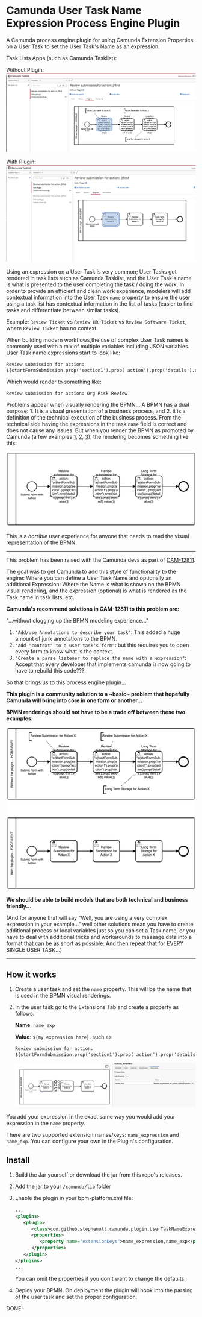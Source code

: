 # Camunda User Task Name Expression Process Engine Plugin

A Camunda process engine plugin for using Camunda Extension Properties on a User Task to set the User Task's Name as an expression.

Task Lists Apps (such as Camunda Tasklist):

Without Plugin:
   ![](./docs/tasklist-withoutplugin.png)


With Plugin:
  ![](./docs/tasklist-withplugin.png) 

Using an expression on a User Task is very common; User Tasks get rendered in task lists such as Camunda Tasklist, and 
the User Task's name is what is presented to the user completing the task / doing the work.  In order to provide an
efficient and clean work experience, modelers will add contextual information into the User Task `name` property to ensure 
the user using a task list has contextual information in the list of tasks 
(easier to find tasks and differentiate between similar tasks).  

Example: `Review Ticket` vs `Review HR Ticket` vs `Review Software Ticket`, where `Review Ticket` has no context.

When building modern workflows,the use of complex User Task names is commonly used with a mix of multiple variables 
including JSON variables.  User Task name expressions start to look like: 

```
Review submission for action: ${startFormSubmission.prop('section1').prop('action').prop('details').prop('first').value()}
```

Which would render to something like:

```
Review submission for action: Org Risk Review
```

Problems appear when visually rendering the BPMN... A BPMN has a dual purpose: 1. It is a visual presentation of a business process, 
and 2. it is a definition of the technical execution of the business process.  From the technical side having the expressions 
in the task `name` field is correct and does not cause any issues.  But when you render the BPMN as promoted by Camunda (a few examples [1](https://docs.camunda.org/manual/7.14/user-guide/process-engine/process-diagram-api/
), [2](https://docs.camunda.org/manual/7.14/webapps/cockpit/bpmn/process-definition-view/
), [3](https://docs.camunda.org/manual/7.14/webapps/cockpit/bpmn/process-instance-view/
)), the rendering becomes something like this:

![problem](./docs/SampleA.png)

This is a *horrible* user experience for anyone that needs to read the visual representation of the BPMN.

----

This problem has been raised with the Camunda devs as part of [CAM-12811](https://jira.camunda.com/browse/CAM-12811).


The goal was to get Camunda to add this style of functionality to the engine: Where you can define a User Task Name and optionally an additional Expression:
Where the Name is what is shown on the BPMN visual rendering, and the expression (optional) is what is rendered as the Task name in task lists, etc.


**Camunda's recommend solutions in CAM-12811 to this problem are:**

"...without clogging up the BPMN modeling experience..."

1. `"Add/use Annotations to describe your task"`: This added a huge amount of junk annotations to the BPMN.
1. `"Add "context" to a user task's form"`: but this requires you to open every form to know what is the context.
1. `"Create a parse listener to replace the name with a expression"`: Accept that every developer that implements camunda is now going to have to rebuild this code???

So that brings us to this process engine plugin...

**This plugin is a community solution to a ~basic~ problem that hopefully Camunda will bring into core in one form or another...**


**BPMN renderings should not have to be a trade off between these two examples:**


![sample](./docs/Sample_of_Problem.png)


**We should be able to build models that are both technical and business friendly...**

(And for anyone that will say "Well, you are using a very complex expression in your example..." well other solutions 
mean you have to create additional process or local variables just so you can set a Task name, or you have to deal with additional 
tricks and workarounds to massage data into a format that can be as short as possible: And then repeat that for EVERY SINGLE USER TASK...)

---

## How it works

1. Create a user task and set the `name` property.  This will be the name that is used in the BPMN visual renderings.
1. In the user task go to the Extensions Tab and create a property as follows:
   
   **Name**: `name_exp`
   
   **Value**: `${my expression here}`.  such as 
   
   ```
   Review submission for action: ${startFormSubmission.prop('section1').prop('action').prop('details').prop('first').value()}
   ```
   
   ![expression usage](./docs/Expression_Usage.png)

You add your expression in the exact same way you would add your expression in the `name` property.

There are two supported extension names/keys: `name_expression` and `name_exp`.  You can configure your own in the Plugin's configuration.

## Install

1. Build the Jar yourself or download the jar from this repo's releases. 
1. Add the jar to your `/camunda/lib` folder
1. Enable the plugin in your bpm-platform.xml file:
   ```xml
   ...
   <plugins>
      <plugin>
         <class>com.github.stephenott.camunda.plugin.UserTaskNameExpressionParseListenerProcessEnginePlugin</class>
         <properties>
            <property name="extensionKeys">name_expression,name_exp</property>
         </properties>
      </plugin>
   </plugins>
   ...
   ```
   You can omit the properties if you don't want to change the defaults.

1. Deploy your BPMN.  On deployment the plugin will hook into the parsing of the user task and set the proper configuration.

DONE!